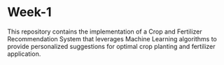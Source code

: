 # Week-1
This repository contains the implementation of a Crop and Fertilizer Recommendation System that leverages Machine Learning algorithms to provide personalized suggestions for optimal crop planting and fertilizer application.
